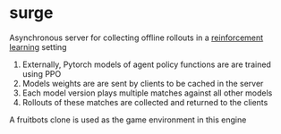 # surge

Asynchronous server for collecting offline rollouts in a [reinforcement learning](https://en.wikipedia.org/wiki/Reinforcement_learning#Introduction) setting

1. Externally, Pytorch models of agent policy functions are are trained using PPO
2. Models weights are are sent by clients to be cached in the server
3. Each model version plays multiple matches against all other models
4. Rollouts of these matches are collected and returned to the clients

A fruitbots clone is used as the game environment in this engine
